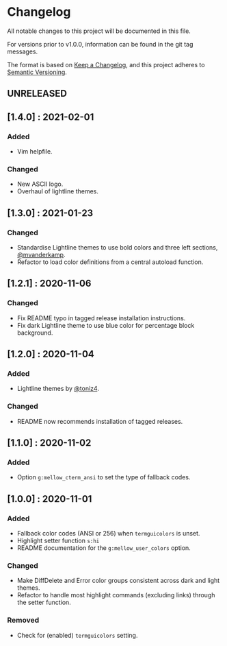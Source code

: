 # Changelog

All notable changes to this project will be documented in this file.

For versions prior to v1.0.0, information can be found in the git tag messages.

The format is based on [Keep a Changelog](https://keepachangelog.com/en/1.0.0/),
and this project adheres to [Semantic Versioning](https://semver.org/spec/v2.0.0.html).

## UNRELEASED

## [1.4.0] : 2021-02-01

### Added
- Vim helpfile.

### Changed
- New ASCII logo.
- Overhaul of lightline themes.

## [1.3.0] : 2021-01-23

### Changed
- Standardise Lightline themes to use bold colors and three left sections,
  [@mvanderkamp](https://github.com/mvanderkamp).
- Refactor to load color definitions from a central autoload function.

## [1.2.1] : 2020-11-06

### Changed
- Fix README typo in tagged release installation instructions.
- Fix dark Lightline theme to use blue color for percentage block background.


## [1.2.0] : 2020-11-04

### Added
- Lightline themes by [@toniz4](https://github.com/toniz4).

### Changed
- README now recommends installation of tagged releases.


## [1.1.0] : 2020-11-02

### Added
- Option `g:mellow_cterm_ansi` to set the type of fallback codes.


## [1.0.0] : 2020-11-01

### Added
- Fallback color codes (ANSI or 256) when `termguicolors` is unset.
- Highlight setter function `s:hi`
- README documentation for the `g:mellow_user_colors` option.

### Changed
- Make DiffDelete and Error color groups consistent across dark and light
  themes.
- Refactor to handle most highlight commands (excluding links) through the
  setter function.

### Removed
- Check for (enabled) `termguicolors` setting.
